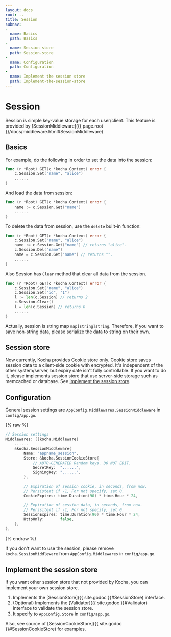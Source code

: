 ```yaml
---
layout: docs
root: ..
title: Session
subnav:
-
  name: Basics
  path: Basics
-
  name: Session store
  path: Session-store
-
  name: Configuration
  path: Configuration
-
  name: Implement the session store
  path: Implement-the-session-store
---
```


# Session <a id="Session"></a>

Session is simple key-value storage for each user/client.
This feature is provided by [SessionMiddleware]({{ page.root }}/docs/middleware.html#SessionMiddleware)

## Basics <a id="Basics"></a>

For example, do the following in order to set the data into the session:

```go
func (r *Root) GET(c *kocha.Context) error {
    c.Session.Set("name", "alice")
    ......
}
```

And load the data from session:

```go
func (r *Root) GET(c *kocha.Context) error {
    name := c.Session.Get("name")
    ......
}
```

To delete the data from session, use the `delete` built-in function:

```go
func (r *Root) GET(c *kocha.Context) error {
    c.Session.Set("name", "alice")
    name := c.Session.Get("name") // returns "alice".
    c.Session.Del("name")
    name = c.Session.Get("name") // returns "".
    ......
}
```

Also Session has `Clear` method that clear all data from the session.

```go
func (r *Root) GET(c *kocha.Context) error {
    c.Session.Set("name", "alice")
    c.Session.Set("id", "1")
    l := len(c.Session) // returns 2
    c.Session.Clear()
    l = len(c.Session) // returns 0
    ......
}
```

Actually, session is string map `map[string]string`.
Therefore, if you want to save non-string data, please serialize the data to string on their own.

## Session store <a id="Session-store"></a>

Now currently, Kocha provides Cookie store only.
Cookie store saves session data to a client-side cookie with encrypted.
It's independent of the other system/server, but expiry date isn't fully controllable.
If you want to do it, please implements session store that use server-side storage such as memcached or database. See [Implement the session store](#Implement-the-session-store).

## Configuration <a id="Configuration"></a>

General session settings are `AppConfig.Middlewares.SessionMiddleware` in `config/app.go`.

{% raw %}
```go
// Session settings
Middlewares: []kocha.Middleware{
    ......
    &kocha.SessionMiddleware{
        Name: "appname_session",
        Store: &kocha.SessionCookieStore{
            // AUTO-GENERATED Random keys. DO NOT EDIT.
            SecretKey:  "......",
            SigningKey: "......",
        },

        // Expiration of session cookie, in seconds, from now.
        // Persistent if -1, For not specify, set 0.
        CookieExpires: time.Duration(90) * time.Hour * 24,

        // Expiration of session data, in seconds, from now.
        // Perssitent if -1, For not specify, set 0.
        SessionExpires: time.Duration(90) * time.Hour * 24,
        HttpOnly:       false,
    },
},
```
{% endraw %}

If you don't want to use the session, please remove `kocha.SessionMiddleware` from `AppConfig.Middlewares` in `config/app.go`.

## Implement the session store <a id="Implement-the-session-store"></a>

If you want other session store that not provided by Kocha, you can implement your own session store.

1. Implements the [SessionStore]({{ site.godoc }}#SessionStore) interface.
1. (Optional) Implements the [Validator]({{ site.godoc }}#Validator) interface to validate the session store.
1. It specify to `AppConfig.Store` in `config/app.go`.

Also, see source of [SessionCookieStore]({{ site.godoc }}#SessionCookieStore) for examples.
